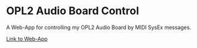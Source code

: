 # OPL2 Audio Board Control

A Web-App for controlling my OPL2 Audio Board by MIDI SysEx messages.

[Link to Web-App](https://virtuacode.github.io/opl2-audio-board-control/)
